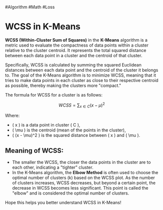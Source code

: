 #Algorithm #Math #Loss

# WCSS in K-Means

**WCSS (Within-Cluster Sum of Squares)** in the **K-Means** algorithm is a metric used to evaluate the compactness of data points within a cluster relative to the cluster centroid. It represents the total squared distance between each data point in a cluster and the centroid of that cluster.

Specifically, WCSS is calculated by summing the squared Euclidean distances between each data point and the centroid of the cluster it belongs to. The goal of the K-Means algorithm is to minimize WCSS, meaning that it tries to make data points in each cluster as close to their respective centroid as possible, thereby making the clusters more "compact."

The formula for WCSS for a cluster is as follows:

$$
WCSS = \sum_{x \in C} (x - \mu)^2
$$

Where:
- \( x \) is a data point in cluster \( C \),
- \( \mu \) is the centroid (mean of the points in the cluster),
- \( (x - \mu)^2 \) is the squared distance between \( x \) and \( \mu \).

## Meaning of WCSS:
- The smaller the WCSS, the closer the data points in the cluster are to each other, indicating a "tighter" cluster.
- In the K-Means algorithm, the **Elbow Method** is often used to choose the optimal number of clusters (k) based on the WCSS plot. As the number of clusters increases, WCSS decreases, but beyond a certain point, the decrease in WCSS becomes less significant. This point is called the "elbow" and is considered the optimal number of clusters.

Hope this helps you better understand WCSS in K-Means!